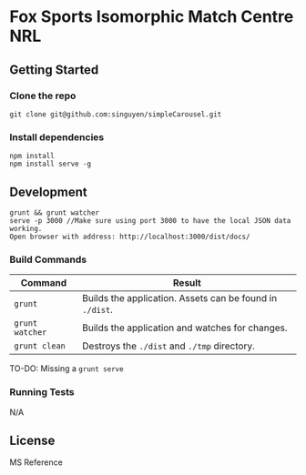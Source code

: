 # Fox Sports Isomorphic Match Centre NRL

## Getting Started

### Clone the repo

    git clone git@github.com:singuyen/simpleCarousel.git

### Install dependencies

    npm install
    npm install serve -g

## Development

    grunt && grunt watcher
    serve -p 3000 //Make sure using port 3000 to have the local JSON data working.
    Open browser with address: http://localhost:3000/dist/docs/

### Build Commands

| Command | Result |
| ------- | ------ |
| `grunt` | Builds the application. Assets can be found in `./dist`. |
| `grunt watcher` | Builds the application and watches for changes. |
| `grunt clean` | Destroys the `./dist` and `./tmp` directory. |

TO-DO: Missing a `grunt serve`

### Running Tests

N/A

## License

   MS Reference
